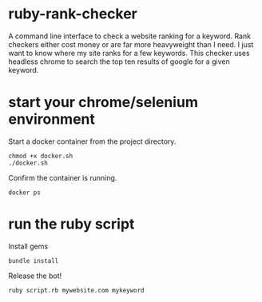 # ruby-rank-checker

A command line interface to check a website ranking for a keyword. Rank checkers either cost money or are far more heavyweight than I need. I just want to know where my site ranks for a few keywords. This checker uses headless chrome to search the top ten results of google for a given keyword.

# start your chrome/selenium environment

Start a docker container from the project directory.
```
chmod +x docker.sh
./docker.sh
```

Confirm the container is running.
```
docker ps
```

# run the ruby script

Install gems
```
bundle install
```

Release the bot!
```
ruby script.rb mywebsite.com mykeyword
```
